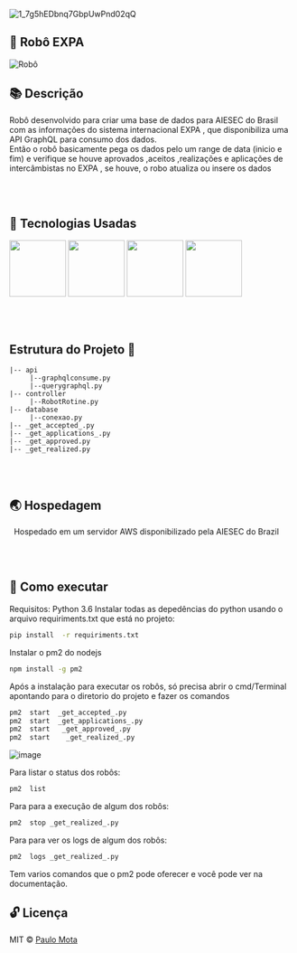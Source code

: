 
![1_7g5hEDbnq7GbpUwPnd02qQ](https://user-images.githubusercontent.com/18649504/66263084-9c64c700-e7c3-11e9-86dd-253fcd1c7292.png)

## 🤖 Robô EXPA

![Robô](https://user-images.githubusercontent.com/18649504/66263309-f87d1a80-e7c6-11e9-8162-8e9c4c066b33.png)


## 📚  Descrição 

Robô desenvolvido para criar uma base de dados para AIESEC do Brasil com as informações do sistema internacional EXPA , que disponibiliza uma API GraphQL para consumo dos dados.<br>
Então o robô basicamente pega os dados pelo um range de data (inicio e fim) e verifique se houve  aprovados ,aceitos ,realizações e aplicações de intercâmbistas no EXPA , se houve, o robo atualiza ou insere os dados <br>

<br><br>
## 🚀 Tecnologias Usadas 

<img src="https://user-images.githubusercontent.com/18649504/66262823-725cd600-e7be-11e9-9cea-ea14305079db.png" width = "100">
<img src="https://user-images.githubusercontent.com/18649504/66262824-74bf3000-e7be-11e9-9485-45eac5577165.png" width = "100">
<img src ="https://user-images.githubusercontent.com/18649504/66262910-11ce9880-e7c0-11e9-870e-9f9809cdd193.png" width = "100">
<img src ="https://user-images.githubusercontent.com/18649504/66262944-91f4fe00-e7c0-11e9-979d-2f370d1ebbbc.png" width = "100">

<br><br>
## Estrutura do Projeto 📌
    |-- api
         |--graphqlconsume.py
         |--querygraphql.py
    |-- controller
         |--RobotRotine.py
    |-- database
         |--conexao.py
    |-- _get_accepted_.py
    |-- _get_applications_.py
    |-- _get_approved.py
    |-- _get_realized.py

<br><br>
## 🌏 Hospedagem 

  Hospedado em um servidor AWS disponibilizado pela AIESEC do Brazil <br>

<br><br>
## 📢 Como executar

Requisitos:
Python 3.6
Instalar todas as depedências do python usando o arquivo requiriments.txt que está no projeto:  

```bash 
pip install  -r requiriments.txt
 ```  
Instalar o pm2 do nodejs

```bash 
npm install -g pm2
```
Após a instalação para executar os robôs, só precisa abrir o cmd/Terminal  apontando para o diretorio do projeto e fazer os comandos  
```bash 
pm2  start  _get_accepted_.py
pm2  start  _get_applications_.py
pm2  start   _get_approved_.py
pm2  start    _get_realized_.py
```
![image](https://user-images.githubusercontent.com/18649504/66263916-a2fa3b00-e7d1-11e9-902b-07ccce624de3.png)

Para listar o status dos robôs:
```bash 
pm2  list
```
Para para a execução de algum dos robôs:
```bash 
pm2  stop _get_realized_.py
```
Para para ver os logs de algum dos robôs:
```bash 
pm2  logs _get_realized_.py
```
Tem varios comandos que o pm2 pode oferecer e você pode ver na documentação.

## 🔓 Licença 
MIT © [Paulo Mota](https://www.linkedin.com/in/paulo-mota-955218a2/)
